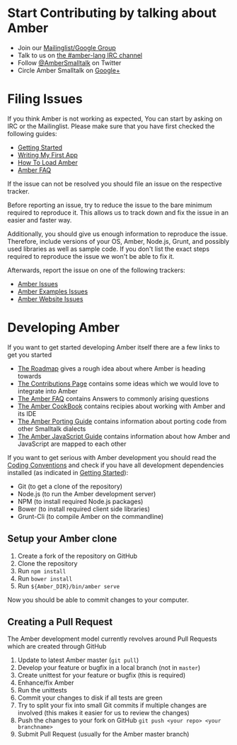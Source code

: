 Start Contributing by talking about Amber
=========================================

* Join our [Mailinglist/Google Group](http://groups.google.com/group/amber-lang)
* Talk to us on [the #amber-lang IRC channel](irc://irc.freenode.net/amber-lang)
* Follow [@AmberSmalltalk](https://twitter.com/AmberSmalltalk) on Twitter
* Circle Amber Smalltalk on [Google+](https://plus.google.com/u/0/107038882958653788078) 


Filing Issues
=============

If you think Amber is not working as expected, You can start by asking on IRC or the Mailinglist.
Please make sure that you have first checked the following guides:

* [Getting Started](https://github.com/amber-smalltalk/amber/wiki/Getting-started)
* [Writing My First App](https://github.com/amber-smalltalk/amber/wiki/Writing-my-first-app)
* [How To Load Amber](https://github.com/amber-smalltalk/amber/wiki/How-to-load-amber)
* [Amber FAQ](https://github.com/amber-smalltalk/amber/wiki/FAQ)

If the issue can not be resolved you should file an issue on the respective tracker.

Before reporting an issue, try to reduce the issue to the bare minimum required to reproduce it.
This allows us to track down and fix the issue in an easier and faster way.

Additionally, you should give us enough information to reproduce the issue.
Therefore, include versions of your OS, Amber, Node.js, Grunt, and possibly used libraries as well as sample code.
If you don't list the exact steps required to reproduce the issue we won't be able to fix it.

Afterwards, report the issue on one of the following trackers:

* [Amber Issues](https://github.com/amber-smalltalk/amber/issues)
* [Amber Examples Issues](https://github.com/amber-smalltalk/amber-examples/issues)
* [Amber Website Issues](https://github.com/amber-smalltalk/amber-website/issues)


Developing Amber
================

If you want to get started developing Amber itself there are a few links to get you started

* [The Roadmap](https://github.com/amber-smalltalk/amber/wiki/Roadmap) gives a rough idea about where Amber is heading towards
* [The Contributions Page](https://github.com/amber-smalltalk/amber/wiki/Contributions) contains some ideas which we would love to integrate into Amber
* [The Amber FAQ](https://github.com/amber-smalltalk/amber/wiki/FAQ) contains Answers to commonly arising questions
* [The Amber CookBook](https://github.com/amber-smalltalk/amber/wiki/Amber-cookbook) contains recipies about working with Amber and its IDE
* [The Amber Porting Guide](https://github.com/amber-smalltalk/amber/wiki/Porting-code-from-other-Smalltalk-dialects) contains information about porting code from other Smalltalk dialects
* [The Amber JavaScript Guide](https://github.com/amber-smalltalk/amber/wiki/From-smalltalk-to-javascript-and-back) contains information about how Amber and JavaScript are mapped to each other

If you want to get serious with Amber development you should read the [Coding Conventions](https://github.com/amber-smalltalk/amber/wiki/Coding-conventions)
and check if you have all development dependencies installed (as indicated in [Getting Started](https://github.com/amber-smalltalk/amber/wiki/Getting-started)):

* Git (to get a clone of the repository)
* Node.js (to run the Amber development server)
* NPM (to install required Node.js packages)
* Bower (to install required client side libraries)
* Grunt-Cli (to compile Amber on the commandline)

 
Setup your Amber clone
----------------------

1. Create a fork of the repository on GitHub
2. Clone the repository
3. Run ```npm install```
4. Run ```bower install```
5. Run ```${Amber_DIR}/bin/amber serve```

Now you should be able to commit changes to your computer.


Creating a Pull Request
-----------------------

The Amber development model currently revolves around Pull Requests which are created through GitHub

1. Update to latest Amber master (```git pull```)
2. Develop your feature or bugfix in a local branch (not in ```master```)
3. Create unittest for your feature or bugfix (this is required)
4. Enhance/fix Amber
5. Run the unittests
6. Commit your changes to disk if all tests are green
7. Try to split your fix into small Git commits if multiple changes are involved (this makes it easier for us to review the changes)
8. Push the changes to your fork on GitHub ```git push <your repo> <your branchname>```
9. Submit Pull Request (usually for the Amber master branch)

